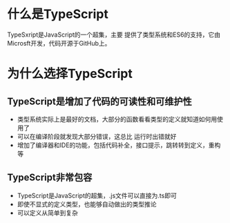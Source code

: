 # 什么是TypeScript
TypeSxript是JavaScript的一个超集，主要 提供了类型系统和ES6的支持，它由Microsft开发，代码开源于GitHub上。

# 为什么选择TypeScript

## TypeScript是增加了代码的可读性和可维护性
- 类型系统实际上是最好的文档，大部分的函数看看类型的定义就知道如何用使用了
- 可以在编译阶段就发现大部分错误，这总比
运行时出错就好
- 增加了编译器和IDE的功能，包括代码补全，接口提示，跳转转到定义，重构等
## TypeScript非常包容
- TypeScript是JavaScript的超集，.js文件可以直接为.ts即可
- 即使不显式的定义类型，也能够自动做出的类型推论
- 可以定义从简单到复杂
